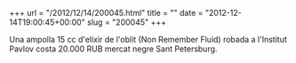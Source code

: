 +++
url = "/2012/12/14/200045.html"
title = ""
date = "2012-12-14T19:00:45+00:00"
slug = "200045"
+++

<p>Una ampolla 15 cc d'elixir de l'oblit (Non Remember Fluid) robada a l'Institut Pavlov costa 20.000 RUB mercat negre Sant Petersburg.</p>
